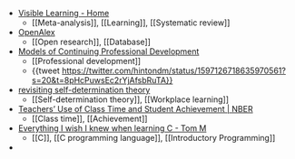 - [Visible Learning - Home](https://www.visiblelearningmetax.com/)
	- [[Meta-analysis]], [[Learning]], [[Systematic review]]
- [OpenAlex](https://openalex.org/)
	- [[Open research]], [[Database]]
- [Models of Continuing Professional Development](https://www.tandfonline.com/doi/pdf/10.1080/13674580500200277)
	- [[Professional development]]
	- {{tweet https://twitter.com/hintondm/status/1597126718635970561?s=20&t=8pHcPuwsEc2rYjAfsbRuTA}}
- [revisiting self-determination theory](https://jarche.com/2022/11/revisiting-self-determination-theory/)
	- [[Self-determination theory]], [[Workplace learning]]
- [Teachers’ Use of Class Time and Student Achievement | NBER](https://www.nber.org/papers/w30686)
	- [[Class time]], [[Achievement]]
- [Everything I wish I knew when learning C - Tom M](https://tmewett.com/c-tips/)
	- [[C]], [[C programming language]], [[Introductory Programming]]
-